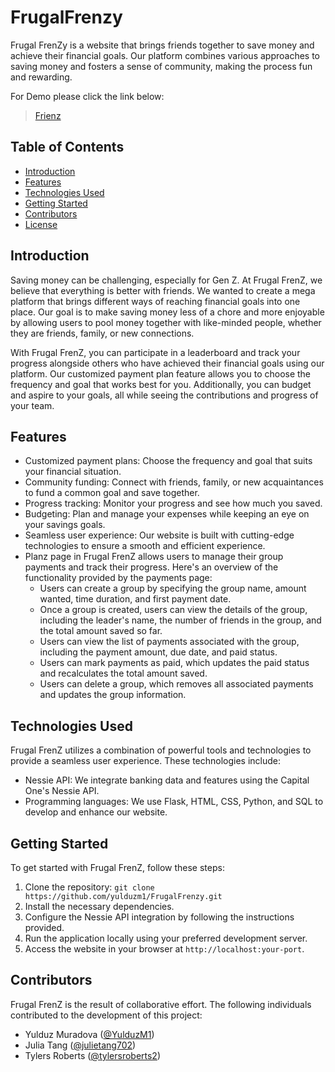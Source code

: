 # FrugalFrenzy

Frugal FrenZy is a website that brings friends together to save money and achieve their financial goals. Our platform combines various approaches to saving money and fosters a sense of community, making the process fun and rewarding.

For Demo please click the link below: 

<blockquote class="imgur-embed-pub" lang="en" data-id="a/gnbE8qC"  ><a href="//imgur.com/a/gnbE8qC">Frienz</a></blockquote><script async src="//s.imgur.com/min/embed.js" charset="utf-8"></script>

## Table of Contents

- [Introduction](#introduction)
- [Features](#features)
- [Technologies Used](#technologies-used)
- [Getting Started](#getting-started)
- [Contributors](#contributors)
- [License](#license)


## Introduction

Saving money can be challenging, especially for Gen Z. At Frugal FrenZ, we believe that everything is better with friends. We wanted to create a mega platform that brings different ways of reaching financial goals into one place. Our goal is to make saving money less of a chore and more enjoyable by allowing users to pool money together with like-minded people, whether they are friends, family, or new connections.

With Frugal FrenZ, you can participate in a leaderboard and track your progress alongside others who have achieved their financial goals using our platform. Our customized payment plan feature allows you to choose the frequency and goal that works best for you. Additionally, you can budget and aspire to your goals, all while seeing the contributions and progress of your team.

## Features



- Customized payment plans: Choose the frequency and goal that suits your financial situation.
- Community funding: Connect with friends, family, or new acquaintances to fund a common goal and save together.
- Progress tracking: Monitor your progress and see how much you saved.
- Budgeting: Plan and manage your expenses while keeping an eye on your savings goals.
- Seamless user experience: Our website is built with cutting-edge technologies to ensure a smooth and efficient experience.
- Planz page in Frugal FrenZ allows users to manage their group payments and track their progress. Here's an overview of the functionality provided by the payments page:
    - Users can create a group by specifying the group name, amount wanted, time duration, and first payment date.
    - Once a group is created, users can view the details of the group, including the leader's name, the number of friends in the group, and the total amount saved so far.
    - Users can view the list of payments associated with the group, including the payment amount, due date, and paid status.
    - Users can mark payments as paid, which updates the paid status and recalculates the total amount saved.
    - Users can delete a group, which removes all associated payments and updates the group information.

## Technologies Used

Frugal FrenZ utilizes a combination of powerful tools and technologies to provide a seamless user experience. These technologies include:

- Nessie API: We integrate banking data and features using the Capital One's Nessie API.
- Programming languages: We use Flask, HTML, CSS, Python, and SQL to develop and enhance our website.

## Getting Started

To get started with Frugal FrenZ, follow these steps:

1. Clone the repository: `git clone https://github.com/yulduzm1/FrugalFrenzy.git`
2. Install the necessary dependencies.
3. Configure the Nessie API integration by following the instructions provided.
4. Run the application locally using your preferred development server.
5. Access the website in your browser at `http://localhost:your-port`.


## Contributors

Frugal FrenZ is the result of collaborative effort. The following individuals contributed to the development of this project:

- Yulduz Muradova ([@YulduzM1](https://github.com/yulduzm1))
- Julia Tang ([@julietang702](https://github.com/julietang702))
- Tylers Roberts ([@tylersroberts2](https://github.com/tylersroberts2))

